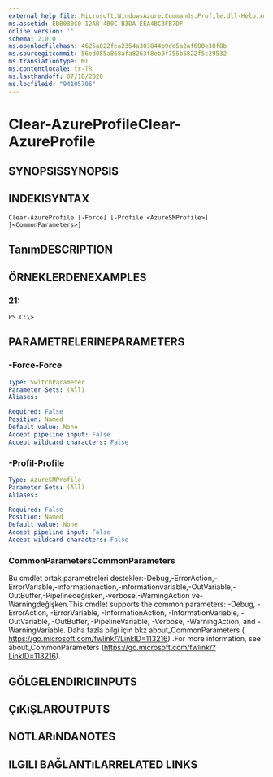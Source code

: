 ```yaml
---
external help file: Microsoft.WindowsAzure.Commands.Profile.dll-Help.xml
ms.assetid: EBB080C0-12AB-4B0C-B3DA-EEA4BCBFB7DF
online version: ''
schema: 2.0.0
ms.openlocfilehash: 4625a022fea2354a303844b9dd5a2af680e38f8b
ms.sourcegitcommit: 56ed085a868afa8263f8eb0f755b5822f5c29532
ms.translationtype: MT
ms.contentlocale: tr-TR
ms.lasthandoff: 07/18/2020
ms.locfileid: "94105706"
---
```

# <span data-ttu-id="7bdbb-101">Clear-AzureProfile</span><span class="sxs-lookup"><span data-stu-id="7bdbb-101">Clear-AzureProfile</span></span>

## <span data-ttu-id="7bdbb-102">SYNOPSIS</span><span class="sxs-lookup"><span data-stu-id="7bdbb-102">SYNOPSIS</span></span>

## <span data-ttu-id="7bdbb-103">INDEKI</span><span class="sxs-lookup"><span data-stu-id="7bdbb-103">SYNTAX</span></span>

```
Clear-AzureProfile [-Force] [-Profile <AzureSMProfile>] [<CommonParameters>]
```

## <span data-ttu-id="7bdbb-104">Tanım</span><span class="sxs-lookup"><span data-stu-id="7bdbb-104">DESCRIPTION</span></span>

## <span data-ttu-id="7bdbb-105">ÖRNEKLERDEN</span><span class="sxs-lookup"><span data-stu-id="7bdbb-105">EXAMPLES</span></span>

### <span data-ttu-id="7bdbb-106">2</span><span class="sxs-lookup"><span data-stu-id="7bdbb-106">1:</span></span>
```
PS C:\>
```

## <span data-ttu-id="7bdbb-107">PARAMETRELERINE</span><span class="sxs-lookup"><span data-stu-id="7bdbb-107">PARAMETERS</span></span>

### <span data-ttu-id="7bdbb-108">-Force</span><span class="sxs-lookup"><span data-stu-id="7bdbb-108">-Force</span></span>
```yaml
Type: SwitchParameter
Parameter Sets: (All)
Aliases: 

Required: False
Position: Named
Default value: None
Accept pipeline input: False
Accept wildcard characters: False
```

### <span data-ttu-id="7bdbb-109">-Profil</span><span class="sxs-lookup"><span data-stu-id="7bdbb-109">-Profile</span></span>
```yaml
Type: AzureSMProfile
Parameter Sets: (All)
Aliases: 

Required: False
Position: Named
Default value: None
Accept pipeline input: False
Accept wildcard characters: False
```

### <span data-ttu-id="7bdbb-110">CommonParameters</span><span class="sxs-lookup"><span data-stu-id="7bdbb-110">CommonParameters</span></span>
<span data-ttu-id="7bdbb-111">Bu cmdlet ortak parametreleri destekler:-Debug,-ErrorAction,-ErrorVariable,-ınformationaction,-ınformationvariable,-OutVariable,-OutBuffer,-Pipelinedeğişken,-verbose,-WarningAction ve-Warningdeğişken.</span><span class="sxs-lookup"><span data-stu-id="7bdbb-111">This cmdlet supports the common parameters: -Debug, -ErrorAction, -ErrorVariable, -InformationAction, -InformationVariable, -OutVariable, -OutBuffer, -PipelineVariable, -Verbose, -WarningAction, and -WarningVariable.</span></span> <span data-ttu-id="7bdbb-112">Daha fazla bilgi için bkz about_CommonParameters ( https://go.microsoft.com/fwlink/?LinkID=113216) .</span><span class="sxs-lookup"><span data-stu-id="7bdbb-112">For more information, see about_CommonParameters (https://go.microsoft.com/fwlink/?LinkID=113216).</span></span>

## <span data-ttu-id="7bdbb-113">GÖLGELENDIRICI</span><span class="sxs-lookup"><span data-stu-id="7bdbb-113">INPUTS</span></span>

## <span data-ttu-id="7bdbb-114">ÇıKıŞLAR</span><span class="sxs-lookup"><span data-stu-id="7bdbb-114">OUTPUTS</span></span>

## <span data-ttu-id="7bdbb-115">NOTLARıNDA</span><span class="sxs-lookup"><span data-stu-id="7bdbb-115">NOTES</span></span>

## <span data-ttu-id="7bdbb-116">ILGILI BAĞLANTıLAR</span><span class="sxs-lookup"><span data-stu-id="7bdbb-116">RELATED LINKS</span></span>

